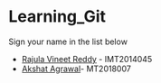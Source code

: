 # Learning_Git

Sign your name in the list below

- [Rajula Vineet Reddy](http://github.com/rajula96reddy/) - IMT2014045
- [Akshat Agrawal](http://github.com/akshat7593/)- MT2018007
